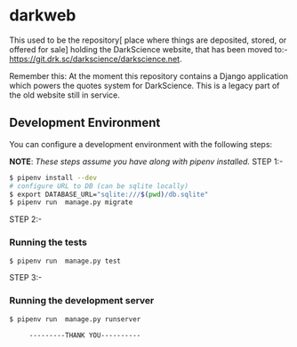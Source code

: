 # darkweb

This used to be the repository[ place where things are deposited, stored, or offered for sale] holding the DarkScience website, that has been
moved to:-
https://git.drk.sc/darkscience/darkscience.net.

Remember this:
At the moment this repository contains a Django application which powers the
quotes system for DarkScience. This is a legacy part of the old website still
in service.

## Development Environment

You can configure a development environment with the following steps:

**NOTE**: *These steps assume you have  along with pipenv installed.*
STEP 1:-

```bash
$ pipenv install --dev
# configure URL to DB (can be sqlite locally)
$ export DATABASE_URL="sqlite:///$(pwd)/db.sqlite"
$ pipenv run  manage.py migrate
```

STEP 2:-
### Running the tests

```bash
$ pipenv run  manage.py test
```

STEP 3:-
### Running the development server

```bash
$ pipenv run  manage.py runserver
```

         ---------THANK YOU----------
